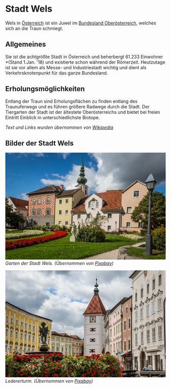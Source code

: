 ﻿# Stadt Wels

Wels in [Österreich](https://de.wikipedia.org/wiki/%C3%96sterreich) ist ein Juwel im [Bundesland Oberösterreich](https://de.wikipedia.org/wiki/Ober%C3%B6sterreich), welches sich an die Traun schmiegt. 

## Allgemeines

Sie ist die achtgrößte Stadt in Österreich und beherbergt 61.233 Einwohner *(Stand 1.Jan. '18) und existierte schon während der Römerzeit. Heutzutage ist sie vor allem als Messe- und Industriestadt wichtig und dient als Verkehrsknotenpunkt für das ganze Bundesland.

## Erholungsmöglichkeiten

Entlang der Traun sind Erholungsflächen zu finden entlang des Traunuferwegs und es führen größere Radwege durch die Stadt. Der Tiergarten der Stadt ist der ältestete Oberösterreichs und bietet bei freien Eintritt Einblick in unterschiedlichste Biotope.

*Text und Links wurden übernommen von [Wikipedia](https://de.wikipedia.org/wiki/Wels_(Stadt))*

## Bilder der Stadt Wels

![Garten Wels](wels_1.jpg)
*Garten der Stadt Wels. (Übernommen von [Pixabay](https://pixabay.com/en/wels-city-of-wels-austria-3732827/))*

![Ledererturm](wels_2.jpg)
*Ledererturm. (Übernommen von [Pixabay](https://pixabay.com/en/wels-city-of-wels-austria-3732831/))*